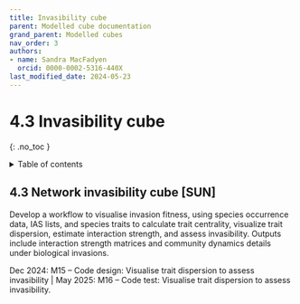 ```yaml
---
title: Invasibility cube
parent: Modelled cube documentation
grand_parent: Modelled cubes
nav_order: 3
authors:
- name: Sandra MacFadyen
  orcid: 0000-0002-5316-440X
last_modified_date: 2024-05-23
---
```


# 4.3 Invasibility cube
{: .no_toc }

<details closed markdown="block">
  <summary>
    Table of contents
  </summary>
  {: .text-delta }
- TOC
{:toc}
</details>

## 4.3 Network invasibility cube [SUN]
Develop a workflow to visualise invasion fitness, using species occurrence data, IAS lists, and species traits to calculate trait centrality, visualize trait dispersion, estimate interaction strength, and assess invasibility. Outputs include interaction strength matrices and community dynamics details under biological invasions.

Dec 2024: M15 – Code design: Visualise trait dispersion to assess invasibility | May 2025: M16 – Code test: Visualise trait dispersion to assess invasibility.

